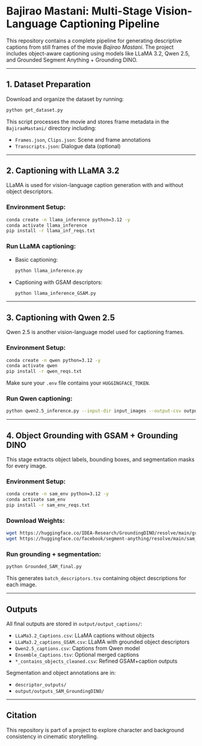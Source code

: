 # Bajirao Mastani: Multi-Stage Vision-Language Captioning Pipeline

This repository contains a complete pipeline for generating descriptive captions from still frames of the movie *Bajirao Mastani*. The project includes object-aware captioning using models like LLaMA 3.2, Qwen 2.5, and Grounded Segment Anything + Grounding DINO.

---

## 1. Dataset Preparation

Download and organize the dataset by running:

```bash
python get_dataset.py
```

This script processes the movie and stores frame metadata in the `BajiraoMastani/` directory including:

* `Frames.json`, `Clips.json`: Scene and frame annotations
* `Transcripts.json`: Dialogue data (optional)

---

## 2. Captioning with LLaMA 3.2

LLaMA is used for vision-language caption generation with and without object descriptors.

### Environment Setup:

```bash
conda create -n llama_inference python=3.12 -y
conda activate llama_inference
pip install -r llama_inf_reqs.txt
```

### Run LLaMA captioning:

* Basic captioning:

  ```bash
  python llama_inference.py
  ```

* Captioning with GSAM descriptors:

  ```bash
  python llama_inference_GSAM.py
  ```

---

## 3. Captioning with Qwen 2.5

Qwen 2.5 is another vision-language model used for captioning frames.

### Environment Setup:

```bash
conda create -n qwen python=3.12 -y
conda activate qwen
pip install -r qwen_reqs.txt
```

Make sure your `.env` file contains your `HUGGINGFACE_TOKEN`.

### Run Qwen captioning:

```bash
python qwen2.5_inference.py --input-dir input_images --output-csv output/output_captions/Qwen2.5_captions.csv
```

---

## 4. Object Grounding with GSAM + Grounding DINO

This stage extracts object labels, bounding boxes, and segmentation masks for every image.

### Environment Setup:

```bash
conda create -n sam_env python=3.12 -y
conda activate sam_env
pip install -r sam_env_reqs.txt
```

### Download Weights:

```bash
wget https://huggingface.co/IDEA-Research/GroundingDINO/resolve/main/groundingdino_swint_ogc.pth -P models/
wget https://huggingface.co/facebook/segment-anything/resolve/main/sam_vit_h_4b8939.pth -P models/
```

### Run grounding + segmentation:

```bash
python Grounded_SAM_final.py
```

This generates `batch_descriptors.tsv` containing object descriptions for each image.

---

## Outputs

All final outputs are stored in `output/output_captions/`:

* `LLaMa3.2_Captions.csv`: LLaMA captions without objects
* `LLaMa3.2_captions_GSAM.csv`: LLaMA with grounded object descriptors
* `Qwen2.5_captions.csv`: Captions from Qwen model
* `Ensemble_Captions.tsv`: Optional merged captions
* `*_contains_objects_cleaned.csv`: Refined GSAM+caption outputs

Segmentation and object annotations are in:

* `descriptor_outputs/`
* `output/outputs_SAM_GroundingDINO/`

---

## Citation

This repository is part of a project to explore character and background consistency in cinematic storytelling.
